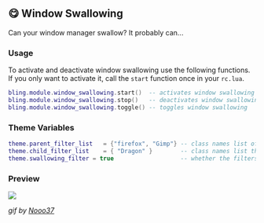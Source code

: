## 😋 Window Swallowing <!-- {docsify-ignore} -->

Can your window manager swallow? It probably can...

### Usage

To activate and deactivate window swallowing use the following functions. If you only want to activate it, call the `start` function once in your `rc.lua`.

```lua
bling.module.window_swallowing.start()  -- activates window swallowing
bling.module.window_swallowing.stop()   -- deactivates window swallowing
bling.module.window_swallowing.toggle() -- toggles window swallowing
```

### Theme Variables

```lua
theme.parent_filter_list   = {"firefox", "Gimp"} -- class names list of parents that should not be swallowed
theme.child_filter_list    = { "Dragon" }        -- class names list that should not swallow their parents
theme.swallowing_filter = true                   -- whether the filters above should be active
```

### Preview

![](https://media.discordapp.net/attachments/635625813143978012/769180910683684864/20-10-23-14-40-32.gif)

_gif by [Nooo37](https://github.com/Nooo37)_
